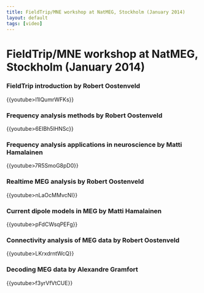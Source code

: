 ```yaml
---
title: FieldTrip/MNE workshop at NatMEG, Stockholm (January 2014)
layout: default
tags: [video]
---
```


# FieldTrip/MNE workshop at NatMEG, Stockholm (January 2014)

### FieldTrip introduction by Robert Oostenveld

{{youtube>I1lQumrWFKs}}

### Frequency analysis methods by Robert Oostenveld

{{youtube>6EIBh5lHNSc}}

### Frequency analysis applications in neuroscience by Matti Hamalainen

{{youtube>7R5SmoG8pD0}}

### Realtime MEG analysis by Robert Oostenveld

{{youtube>nLaOcMMvcNI}}

### Current dipole models in MEG by Matti Hamalainen

{{youtube>pFdCWsqPEFg}}

### Connectivity analysis of MEG data by Robert Oostenveld

{{youtube>LKrxdrntWcQ}}

### Decoding MEG data by Alexandre Gramfort

{{youtube>f3yrVfVtCUE}}

